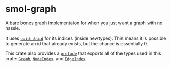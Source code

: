 # smol-graph

A bare bones graph implementaion for when you just want
a graph with no hassle.

It uses [`uuid::Uuid`](uuid::Uuid) for its indices (inside newtypes).
This means it is possible to generate an id that already exists,
but the chance is essentially 0.

This crate also provides a [`prelude`](prelude) that exports all of the
types used in this crate: [`Graph`](Graph), [`NodeIndex`](NodeIndex), 
and [`EdgeIndex`](EdgeIndex).
